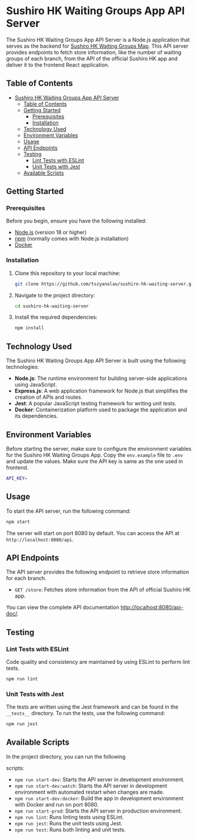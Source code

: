 # Sushiro HK Waiting Groups App API Server

The Sushiro HK Waiting Groups App API Server is a Node.js application that serves as the backend for [Sushiro HK Waiting Groups Map](https://github.com/tszyanalau/sushiro-hk-waiting-client). This API server provides endpoints to fetch store information, like the number of waiting groups of each branch, from the API of the official Sushiro HK app and deliver it to the frontend React application.

## Table of Contents

- [Sushiro HK Waiting Groups App API Server](#sushiro-hk-waiting-groups-app-api-server)
  - [Table of Contents](#table-of-contents)
  - [Getting Started](#getting-started)
    - [Prerequisites](#prerequisites)
    - [Installation](#installation)
  - [Technology Used](#technology-used)
  - [Environment Variables](#environment-variables)
  - [Usage](#usage)
  - [API Endpoints](#api-endpoints)
  - [Testing](#testing)
    - [Lint Tests with ESLint](#lint-tests-with-eslint)
    - [Unit Tests with Jest](#unit-tests-with-jest)
  - [Available Scripts](#available-scripts)

## Getting Started

### Prerequisites

Before you begin, ensure you have the following installed:

- [Node.js](https://nodejs.org/) (version 18 or higher)
- [npm](https://www.npmjs.com/) (normally comes with Node.js installation)
- [Docker](https://www.docker.com/)

### Installation

1. Clone this repository to your local machine:

   ```bash
   git clone https://github.com/tszyanalau/sushiro-hk-waiting-server.git
   ```

2. Navigate to the project directory:

   ```bash
   cd sushiro-hk-waiting-server
   ```

3. Install the required dependencies:

   ```bash
   npm install
   ```

## Technology Used

The Sushiro HK Waiting Groups App API Server is built using the following technologies:

- **Node.js**: The runtime environment for building server-side applications using JavaScript.
- **Express.js**: A web application framework for Node.js that simplifies the creation of APIs and routes.
- **Jest**: A popular JavaScript testing framework for writing unit tests.
- **Docker**: Containerization platform used to package the application and its dependencies.

## Environment Variables

Before starting the server, make sure to configure the environment variables for the Sushiro HK Waiting Groups App. Copy the `env.example` file to `.env` and update the values. Make sure the API key is same as the one used in frontend.

```bash
API_KEY=
```

## Usage

To start the API server, run the following command:

```bash
npm start
```

The server will start on port 8080 by default. You can access the API at `http://localhost:8080/api`.

## API Endpoints

The API server provides the following endpoint to retrieve store information for each branch.

- `GET /store`: Fetches store information from the API of official Sushiro HK app.

You can view the complete API documentation [http://localhost:8080/api-doc/](http://localhost:8080/api-doc/).

## Testing

### Lint Tests with ESLint

Code quality and consistency are maintained by using ESLint to perform lint tests.

```bash
npm run lint
```

### Unit Tests with Jest

The tests are written using the Jest framework and can be found in the `__tests__` directory. To run the tests, use the following command:

```bash
npm run jest
```

## Available Scripts

In the project directory, you can run the following

 scripts:

- `npm run start-dev`: Starts the API server in development environment.
- `npm run start-dev:watch`: Starts the API server in development environment with automated restart when changes are made.
- `npm run start-dev:docker`: Build the app in development environment with Docker and run on port 8080.
- `npm run start-prod`: Starts the API server in production environment.
- `npm run lint`: Runs linting tests using ESLint.
- `npm run jest`: Runs the unit tests using Jest.
- `npm run test`: Runs both linting and unit tests.
